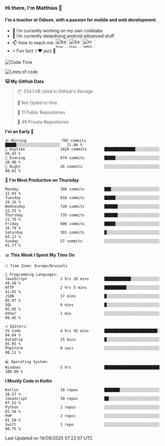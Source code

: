 ### Hi there, I'm Matthias 👋

#### I'm a teacher at Odisee, with a passion for mobile and web development.

- 🔭 I’m currently working on my own codelabs
- 🌱 I’m currently deepdiving android advanced stuff
- 📫 How to reach me: <a href="https://dev.to/batjas" target="_blank"><img align="center" src="https://raw.githubusercontent.com/rahuldkjain/github-profile-readme-generator/master/src/images/icons/Social/devto.svg" alt="batjas" height="30" width="40" /></a>
<a href="https://twitter.com/batjas" target="_blank"><img align="center" src="https://raw.githubusercontent.com/rahuldkjain/github-profile-readme-generator/master/src/images/icons/Social/twitter.svg" alt="batjas" height="30" width="40" /></a>
<a href="https://linkedin.com/in/matthiasdruwé" target="_blank"><img align="center" src="https://raw.githubusercontent.com/rahuldkjain/github-profile-readme-generator/master/src/images/icons/Social/linked-in-alt.svg" alt="matthiasdruwé" height="30" width="40" /></a>
- ⚡ Fun fact: I ❤ jazz 🎷


<!--START_SECTION:waka-->
![Code Time](http://img.shields.io/badge/Code%20Time-1%2C476%20hrs%2054%20mins-blue)

![Lines of code](https://img.shields.io/badge/From%20Hello%20World%20I%27ve%20Written-8.1%20million%20lines%20of%20code-blue)

**🐱 My GitHub Data** 

> 📦 334.1 kB Used in GitHub's Storage 
 > 
> 🚫 Not Opted to Hire
 > 
> 📜 11 Public Repositories 
 > 
> 🔑 49 Private Repositories 
 > 
**I'm an Early 🐤** 

```text
🌞 Morning                705 commits         █████░░░░░░░░░░░░░░░░░░░░   21.86 % 
🌆 Daytime                1820 commits        ██████████████░░░░░░░░░░░   56.43 % 
🌃 Evening                674 commits         █████░░░░░░░░░░░░░░░░░░░░   20.90 % 
🌙 Night                  26 commits          ░░░░░░░░░░░░░░░░░░░░░░░░░   00.81 % 
```
📅 **I'm Most Productive on Thursday** 

```text
Monday                   388 commits         ███░░░░░░░░░░░░░░░░░░░░░░   12.03 % 
Tuesday                  618 commits         █████░░░░░░░░░░░░░░░░░░░░   19.16 % 
Wednesday                720 commits         ██████░░░░░░░░░░░░░░░░░░░   22.33 % 
Thursday                 735 commits         ██████░░░░░░░░░░░░░░░░░░░   22.79 % 
Friday                   606 commits         █████░░░░░░░░░░░░░░░░░░░░   18.79 % 
Saturday                 101 commits         █░░░░░░░░░░░░░░░░░░░░░░░░   03.13 % 
Sunday                   57 commits          ░░░░░░░░░░░░░░░░░░░░░░░░░   01.77 % 
```


📊 **This Week I Spent My Time On** 

```text
🕑︎ Time Zone: Europe/Brussels

💬 Programming Languages: 
JavaScript               2 hrs 28 mins       ████████████░░░░░░░░░░░░░   49.50 % 
HTTP                     2 hrs 5 mins        ██████████░░░░░░░░░░░░░░░   41.82 % 
JSON                     17 mins             █░░░░░░░░░░░░░░░░░░░░░░░░   05.97 % 
SQL                      6 mins              █░░░░░░░░░░░░░░░░░░░░░░░░   02.05 % 
Other                    1 min               ░░░░░░░░░░░░░░░░░░░░░░░░░   00.45 % 

🔥 Editors: 
VS Code                  4 hrs 45 mins       ████████████████████████░   94.84 % 
DataGrip                 15 mins             █░░░░░░░░░░░░░░░░░░░░░░░░   05.05 % 
PhpStorm                 0 secs              ░░░░░░░░░░░░░░░░░░░░░░░░░   00.11 % 

💻 Operating System: 
Windows                  5 hrs               █████████████████████████   100.00 % 
```

**I Mostly Code in Kotlin** 

```text
Kotlin                   38 repos            ███████░░░░░░░░░░░░░░░░░░   28.57 % 
JavaScript               10 repos            ██░░░░░░░░░░░░░░░░░░░░░░░   07.52 % 
Python                   2 repos             ░░░░░░░░░░░░░░░░░░░░░░░░░   01.50 % 
PHP                      2 repos             ░░░░░░░░░░░░░░░░░░░░░░░░░   01.50 % 
Swift                    1 repo              ░░░░░░░░░░░░░░░░░░░░░░░░░   00.75 % 
```




 Last Updated on 14/09/2025 07:22:07 UTC
<!--END_SECTION:waka-->
